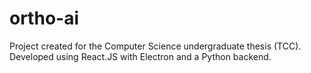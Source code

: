 # ortho-ai
 Project created for the Computer Science undergraduate thesis (TCC). Developed using React.JS with Electron and a Python backend.
